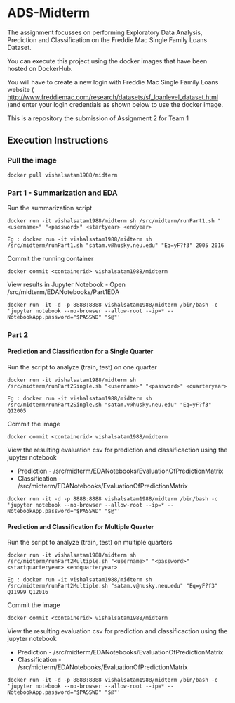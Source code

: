 # ADS-Midterm

The assignment focusses on performing Exploratory Data Analysis, Prediction and Classification on the Freddie Mac Single Family Loans Dataset.

You can execute this project using the docker images that have been hosted on DockerHub.

You will have to create a new login with Freddie Mac Single Family Loans website ( http://www.freddiemac.com/research/datasets/sf_loanlevel_dataset.html )and enter your login credentials as shown below to use the docker image.


This is a repository the submission of Assignment 2 for Team 1

## Execution Instructions

### Pull the image

```
docker pull vishalsatam1988/midterm
```

### Part 1 - Summarization and EDA

Run the summarization script
```
docker run -it vishalsatam1988/midterm sh /src/midterm/runPart1.sh "<username>" "<password>" <startyear> <endyear>
```
```
Eg : docker run -it vishalsatam1988/midterm sh /src/midterm/runPart1.sh "satam.v@husky.neu.edu" "Eq=yF?f3" 2005 2016
```

Commit the running container
```
docker commit <containerid> vishalsatam1988/midterm
```

View results in Jupyter Notebook - Open /src/midterm/EDANotebooks/Part1EDA
```
docker run -it -d -p 8888:8888 vishalsatam1988/midterm /bin/bash -c 'jupyter notebook --no-browser --allow-root --ip=* --NotebookApp.password="$PASSWD" "$@"'
```

### Part 2
#### Prediction and Classification for a Single Quarter

Run the script to analyze (train, test) on one quarter
```
docker run -it vishalsatam1988/midterm sh /src/midterm/runPart2Single.sh "<username>" "<password>" <quarteryear>
```
```
Eg : docker run -it vishalsatam1988/midterm sh /src/midterm/runPart2Single.sh "satam.v@husky.neu.edu" "Eq=yF?f3" Q12005
```
Commit the image
```
docker commit <containerid> vishalsatam1988/midterm
```
View the resulting evaluation csv for prediction and classificaction using the jupyter notebook 
* Prediction - /src/midterm/EDANotebooks/EvaluationOfPredictionMatrix
* Classification - /src/midterm/EDANotebooks/EvaluationOfPredictionMatrix
```
docker run -it -d -p 8888:8888 vishalsatam1988/midterm /bin/bash -c 'jupyter notebook --no-browser --allow-root --ip=* --NotebookApp.password="$PASSWD" "$@"'
```

#### Prediction and Classification for Multiple Quarter

Run the script to analyze (train, test) on multiple quarters
```
docker run -it vishalsatam1988/midterm sh /src/midterm/runPart2Multiple.sh "<username>" "<password>" <startquarteryear> <endquarteryear>
```
```
Eg : docker run -it vishalsatam1988/midterm sh /src/midterm/runPart2Multiple.sh "satam.v@husky.neu.edu" "Eq=yF?f3" Q11999 Q12016
```

Commit the image
```
docker commit <containerid> vishalsatam1988/midterm
```

View the resulting evaluation csv for prediction and classificaction using the jupyter notebook 
* Prediction - /src/midterm/EDANotebooks/EvaluationOfPredictionMatrix
* Classification - /src/midterm/EDANotebooks/EvaluationOfPredictionMatrix
```
docker run -it -d -p 8888:8888 vishalsatam1988/midterm /bin/bash -c 'jupyter notebook --no-browser --allow-root --ip=* --NotebookApp.password="$PASSWD" "$@"'
```
